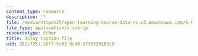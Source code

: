 ```yaml
---
content_type: resource
description: ''
file: /media/https%3A/open-learning-course-data-rc.s3.amazonaws.com/6-02-introduction-to-eecs-ii-digital-communication-systems-fall-2012/281c725120ff5e639e402f18629283c9_RG3CkwIDYfI.vtt
file_type: application/x-subrip
resourcetype: Other
title: 3play caption file
uid: 281c7251-20ff-5e63-9e40-2f18629283c9
---
```

